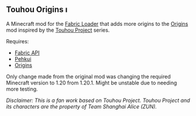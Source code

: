 ## Touhou Origins <img alt="Icon" height="16" src="/src/main/resources/assets/touhouorigins/icon.png" width="16"/>
A Minecraft mod for the [Fabric Loader](https://fabricmc.net/) that adds more origins to the [Origins](https://github.com/apace100/origins-fabric) mod inspired by the [Touhou Project](https://en.touhouwiki.net/wiki/Touhou_Wiki) series.

Requires:

- [Fabric API](https://github.com/FabricMC/fabric)
- [Pehkui](https://github.com/Virtuoel/Pehkui)
- [Origins](https://github.com/apace100/origins-fabric)

Only change made from the original mod was changing the required Minecraft version to 1.20 from 1.20.1. Might be unstable due to needing more testing.

*Disclaimer: This is a fan work based on Touhou Project. Touhou Project and its characters are the property of Team Shanghai Alice (ZUN).*

